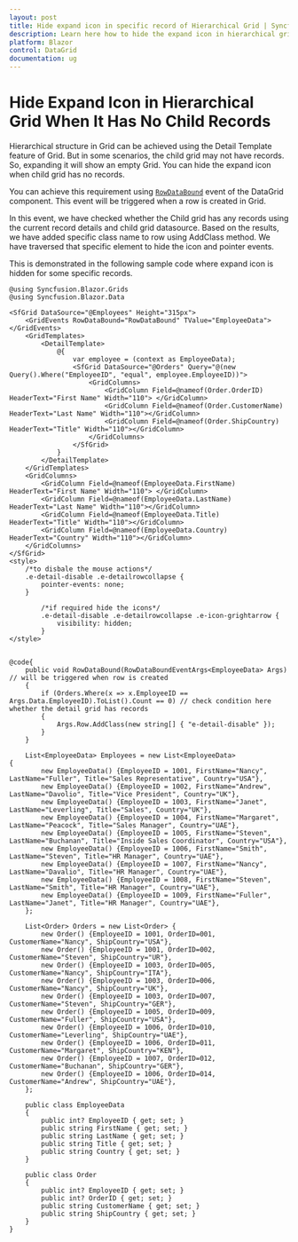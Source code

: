 ```yaml
---
layout: post
title: Hide expand icon in specific record of Hierarchical Grid | Syncfusion
description: Learn here how to hide the expand icon in hierarchical grid using RowDataBound event when child grid has no records.
platform: Blazor
control: DataGrid
documentation: ug
---
```


# Hide Expand Icon in Hierarchical Grid When It Has No Child Records

Hierarchical structure in Grid can be achieved using the Detail Template feature of Grid. But in some scenarios, the child grid may not have records. So, expanding it will show an empty Grid. You can hide the expand icon when child grid has no records.

You can achieve this requirement using [`RowDataBound`](https://blazor.syncfusion.com/documentation/datagrid/events#rowdatabound) event of the DataGrid component. This event will be triggered when a row is created in Grid.

In this event, we have checked whether the Child grid has any records using the current record details and child grid datasource. Based on the results, we have added specific class name to row using AddClass method. We have traversed that specific element to hide the icon and pointer events.

This is demonstrated in the following sample code where expand icon is hidden for some specific records.

```cshtml
@using Syncfusion.Blazor.Grids
@using Syncfusion.Blazor.Data

<SfGrid DataSource="@Employees" Height="315px">
    <GridEvents RowDataBound="RowDataBound" TValue="EmployeeData"></GridEvents>
    <GridTemplates>
        <DetailTemplate>
            @{
                var employee = (context as EmployeeData);
                <SfGrid DataSource="@Orders" Query="@(new Query().Where("EmployeeID", "equal", employee.EmployeeID))">
                    <GridColumns>
                        <GridColumn Field=@nameof(Order.OrderID) HeaderText="First Name" Width="110"> </GridColumn>
                        <GridColumn Field=@nameof(Order.CustomerName) HeaderText="Last Name" Width="110"></GridColumn>
                        <GridColumn Field=@nameof(Order.ShipCountry) HeaderText="Title" Width="110"></GridColumn>
                    </GridColumns>
                </SfGrid>
            }
        </DetailTemplate>
    </GridTemplates>
    <GridColumns>
        <GridColumn Field=@nameof(EmployeeData.FirstName) HeaderText="First Name" Width="110"> </GridColumn>
        <GridColumn Field=@nameof(EmployeeData.LastName) HeaderText="Last Name" Width="110"></GridColumn>
        <GridColumn Field=@nameof(EmployeeData.Title) HeaderText="Title" Width="110"></GridColumn>
        <GridColumn Field=@nameof(EmployeeData.Country) HeaderText="Country" Width="110"></GridColumn>
    </GridColumns>
</SfGrid>
<style>
    /*to disbale the mouse actions*/
    .e-detail-disable .e-detailrowcollapse {
        pointer-events: none;
    }

        /*if required hide the icons*/
        .e-detail-disable .e-detailrowcollapse .e-icon-grightarrow {
            visibility: hidden;
        }
</style>


@code{
    public void RowDataBound(RowDataBoundEventArgs<EmployeeData> Args) // will be triggered when row is created
    {
        if (Orders.Where(x => x.EmployeeID == Args.Data.EmployeeID).ToList().Count == 0) // check condition here whether the detail grid has records
        {
            Args.Row.AddClass(new string[] { "e-detail-disable" });
        }
    }

    List<EmployeeData> Employees = new List<EmployeeData>
{
        new EmployeeData() {EmployeeID = 1001, FirstName="Nancy", LastName="Fuller", Title="Sales Representative", Country="USA"},
        new EmployeeData() {EmployeeID = 1002, FirstName="Andrew", LastName="Davolio", Title="Vice President", Country="UK"},
        new EmployeeData() {EmployeeID = 1003, FirstName="Janet", LastName="Leverling", Title="Sales", Country="UK"},
        new EmployeeData() {EmployeeID = 1004, FirstName="Margaret", LastName="Peacock", Title="Sales Manager", Country="UAE"},
        new EmployeeData() {EmployeeID = 1005, FirstName="Steven", LastName="Buchanan", Title="Inside Sales Coordinator", Country="USA"},
        new EmployeeData() {EmployeeID = 1006, FirstName="Smith", LastName="Steven", Title="HR Manager", Country="UAE"},
        new EmployeeData() {EmployeeID = 1007, FirstName="Nancy", LastName="Davalio", Title="HR Manager", Country="UAE"},
        new EmployeeData() {EmployeeID = 1008, FirstName="Steven", LastName="Smith", Title="HR Manager", Country="UAE"},
        new EmployeeData() {EmployeeID = 1009, FirstName="Fuller", LastName="Janet", Title="HR Manager", Country="UAE"},
    };

    List<Order> Orders = new List<Order> {
        new Order() {EmployeeID = 1001, OrderID=001, CustomerName="Nancy", ShipCountry="USA"},
        new Order() {EmployeeID = 1001, OrderID=002, CustomerName="Steven", ShipCountry="UR"},
        new Order() {EmployeeID = 1003, OrderID=005, CustomerName="Nancy", ShipCountry="ITA"},
        new Order() {EmployeeID = 1003, OrderID=006, CustomerName="Nancy", ShipCountry="UK"},
        new Order() {EmployeeID = 1003, OrderID=007, CustomerName="Steven", ShipCountry="GER"},
        new Order() {EmployeeID = 1005, OrderID=009, CustomerName="Fuller", ShipCountry="USA"},
        new Order() {EmployeeID = 1006, OrderID=010, CustomerName="Leverling", ShipCountry="UAE"},
        new Order() {EmployeeID = 1006, OrderID=011, CustomerName="Margaret", ShipCountry="KEN"},
        new Order() {EmployeeID = 1007, OrderID=012, CustomerName="Buchanan", ShipCountry="GER"},
        new Order() {EmployeeID = 1006, OrderID=014, CustomerName="Andrew", ShipCountry="UAE"},
    };

    public class EmployeeData
    {
        public int? EmployeeID { get; set; }
        public string FirstName { get; set; }
        public string LastName { get; set; }
        public string Title { get; set; }
        public string Country { get; set; }
    }

    public class Order
    {
        public int? EmployeeID { get; set; }
        public int? OrderID { get; set; }
        public string CustomerName { get; set; }
        public string ShipCountry { get; set; }
    }
}
```

<!-- {% previewsample "https://blazorplayground.syncfusion.com/embed/LZVqNxrcJfTIsywd?appbar=false&editor=false&result=true&errorlist=false&theme=bootstrap5" %} -->